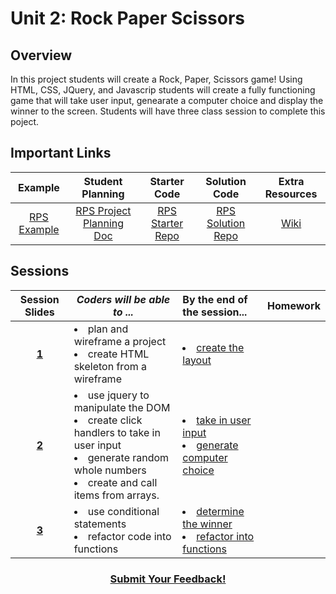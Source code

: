 # Unit 2: Rock Paper Scissors


## Overview
In this project students will create a Rock, Paper, Scissors game! Using HTML, CSS, JQuery, and Javascrip students will create a fully functioning game that will take user input, genearate a computer choice and display the winner to the screen. Students will have three class session to complete this poject.

## Important Links

| Example | Student Planning |  Starter Code | Solution Code  |  Extra Resources |
|:-------:|:-------:|:-------:|:-------:|:-------:|
| [RPS Example](https://ScriptEdcurriculum.github.io/advanced_rockpaperscissors_solution) |[RPS Project Planning Doc](https://drive.google.com/open?id=1dddAl5l-A1l0gA-oGxpcCFmlxRJzB7il39QEqmAm2Bs)| [RPS Starter Repo](https://github.com/ScriptEdcurriculum/advanced_rockpaperscissors_startercode) | [RPS Solution Repo](https://github.com/ScriptEdcurriculum/advanced_rockpaperscissors_solution)|[Wiki](https://github.com/ScriptEdcurriculum/curriculum17-18/wiki/2:-Advanced)|

## Sessions 
|Session Slides|*Coders will be able to ...*|By the end of the session...|Homework|
|:-------:|-------|:-------|:-------|
|[**1**](https://docs.google.com/presentation/d/1ZktWplvZWdjnDF2dpS6sj14J1MHnG9P4AymCSCgWR-U/edit#slide=id.g1d0118cf2a_0_406)| <li> plan and wireframe a project</li>  <li> create HTML skeleton from a wireframe</li>| <li>[create the layout](https://github.com/ScriptEdcurriculum/advanced_rockpaperscissors_solution/tree/step-01/index.html)</li>||
|[**2**](https://docs.google.com/presentation/d/1ZktWplvZWdjnDF2dpS6sj14J1MHnG9P4AymCSCgWR-U/edit#slide=id.g1f587f6424_5_5)| <li> use jquery to manipulate the DOM</li> <li> create click handlers to take in user input</li><li>  generate random whole numbers</li> <li> create and call items from arrays.</li> | <li>[take in user input](https://github.com/ScriptEdcurriculum/advanced_rockpaperscissors_solution/blob/step-03/script.js)</li> <li>[generate computer choice](https://github.com/ScriptEdcurriculum/advanced_rockpaperscissors_solution/tree/step-04/script.js)</li>||
|[**3**](https://docs.google.com/presentation/d/1ZktWplvZWdjnDF2dpS6sj14J1MHnG9P4AymCSCgWR-U/edit#slide=id.g1e220fa94a_0_4)| <li> use conditional statements</li> <li> refactor code into functions</li>| <li>[determine the winner](https://github.com/ScriptEdcurriculum/advanced_rockpaperscissors_solution/tree/step-06/script.js)</li> <li>[refactor into functions](https://github.com/ScriptEdcurriculum/advanced_rockpaperscissors_solution/tree/step-07/script.js)</li>||

<h3 align="center"><a href="https://docs.google.com/forms/d/e/1FAIpQLSfx0wkLyw_jSOhWR2yY8GTR8TV2NXYZc40us7aPHnl9bO6WAQ/viewform">Submit Your Feedback!</a></h3>
